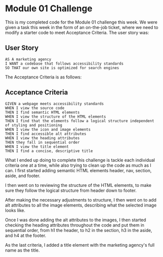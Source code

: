 # Module 01 Challenge

This is my completed code for the Module 01 challenge this week. We were given a task this week in the form of an on-the-job ticket, where we need to modify a starter code to meet Acceptance Criteria. The user story was:

## User Story

```
AS A marketing agency
I WANT a codebase that follows accessibility standards
SO THAT our own site is optimized for search engines
```

The Acceptance Criteria is as follows:

## Acceptance Criteria

```
GIVEN a webpage meets accessibility standards
WHEN I view the source code
THEN I find semantic HTML elements
WHEN I view the structure of the HTML elements
THEN I find that the elements follow a logical structure independent of styling and positioning
WHEN I view the icon and image elements
THEN I find accessible alt attributes
WHEN I view the heading attributes
THEN they fall in sequential order
WHEN I view the title element
THEN I find a concise, descriptive title
```

What I ended up doing to complete this challenge is tackle each individual criteria one at a time, while also trying to clean up the code as much as I can. I first started adding semantic HTML elements header, nav, section, aside, and footer. 

I then went on to reviewing the structure of the HTML elements, to make sure they follow the logical structure from header down to footer. 

After making the necessary adjustments to structure, I then went on to add alt attributes to all the image elements, describing what the selected image looks like.

Once I was done adding the alt attributes to the images, I then started checking the heading attributes throughout the code and put them in sequential order, from h1 the header, to h2 in the section, h3 in the aside, and h4 at the footer.

As the last criteria, I added a title element with the marketing agency's full name as the title.
